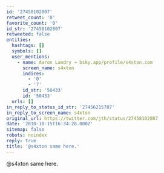 ```yaml
---
id: '27458102807'
retweet_count: '0'
favorite_count: '0'
id_str: '27458102807'
retweeted: false
entities:
  hashtags: []
  symbols: []
  user_mentions:
    - name: Aaron Landry → bsky.app/profile/s4xton.com
      screen_name: s4xton
      indices:
        - '0'
        - '7'
      id_str: '50433'
      id: '50433'
  urls: []
in_reply_to_status_id_str: '27456215707'
in_reply_to_screen_name: s4xton
original_url: https://twitter.com/jth/status/27458102807
date: '2010-10-15T16:34:28.000Z'
sitemap: false
robots: noindex
reply: true
title: '@s4xton same here.'
---
```


@s4xton same here.